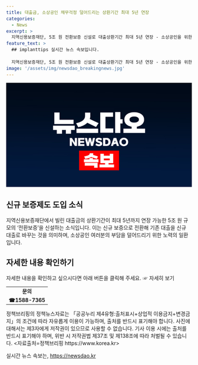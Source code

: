 ```yaml
---
title: 대출금, 소상공인 채무걱정 덜어드리는 상환기간 최대 5년 연장
categories:
  - News
excerpt: >
  지역신용보증재단, 5조 원 전환보증 신설로 대출상환기간 최대 5년 연장 - 소상공인을 위한 돕는 조치, 자세한 내용은 확인해보세요. (150자)
feature_text: >
  ## implanttips 실시간 뉴스 속보입니다.

  지역신용보증재단, 5조 원 전환보증 신설로 대출상환기간 최대 5년 연장 - 소상공인을 위한 돕는 조치, 자세한 내용은 확인해보세요. (150자)
image: '/assets/img/newsdao_breakingnews.jpg'
---
```


<p><img src="/assets/img/newsdao_breakingnews.jpg" alt="implanttips 속보" /></p>

<h2 data-ke-size="size26">신규 보증제도 도입 소식</h2>

<p data-ke-size="size16">지역신용보증재단에서 빌린 대출금의 상환기간이 최대 5년까지 연장 가능한 5조 원 규모의 ‘전환보증’을 신설하는 소식입니다. 이는 신규 보증으로 전환해 기존 대출을 신규 대출로 바꾸는 것을 의미하며, 소상공인 여러분의 부담을 덜어드리기 위한 노력의 일환입니다.</p>

<h2 data-ke-size="size26">자세한 내용 확인하기</h2>

<p data-ke-size="size16">자세한 내용을 확인하고 싶으시다면 아래 버튼을 클릭해 주세요. ☞ 자세히 보기</p>

<table>
    <tr>
        <td style="text-align: center; height: 17px;"><b>문의</b></td>
    </tr>
    <tr>
        <td style="text-align: center; height: 17px;"><b>☎1588-7365</b></td>
    </tr>
</table>

<p data-ke-size="size16">정책브리핑의 정책뉴스자료는 「공공누리 제4유형:출처표시+상업적 이용금지+변경금지」의 조건에 따라 자유롭게 이용이 가능하며, 출처를 반드시 표기해야 합니다. 사진에 대해서는 제3자에게 저작권이 있으므로 사용할 수 없습니다. 기사 이용 시에는 출처를 반드시 표기해야 하며, 위반 시 저작권법 제37조 및 제138조에 따라 처벌될 수 있습니다. <자료출처=정책브리핑 https://www.korea.kr></p>
실시간 뉴스 속보는, <a href="https://newsdao.kr" rel="dofollow">https://newsdao.kr</a>


